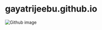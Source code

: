 # gayatrijeebu.github.io

![Github image](https://github.com/gayatrijeebu/gayatrijeebu.github.io/assets/97388879/f7b833cd-0f17-4e3b-a3da-e232cfa49a90)
